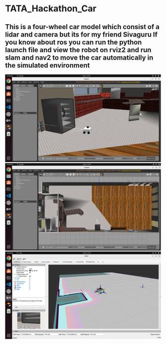 # TATA_Hackathon_Car
This is a four-wheel car model which consist of a lidar and camera but its for my friend Sivaguru 
If you know about ros you can run the python launch file and view the robot on rviz2 and run slam and nav2 to move the car automatically in the simulated environment
---
![sample1](https://github.com/Aspiringtr/TATA_Hackathon_Car/blob/master/images/gaz1.png)
![sample2](https://github.com/Aspiringtr/TATA_Hackathon_Car/blob/master/images/gaz2.png)
![sample3](https://github.com/Aspiringtr/TATA_Hackathon_Car/blob/master/images/rviz2.png)
